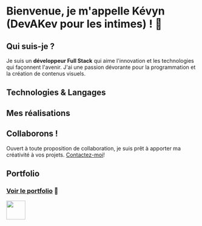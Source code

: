 # Bienvenue, je m'appelle Kévyn (DevAKev pour les intimes) ! 👋

## Qui suis-je ?
Je suis un **développeur Full Stack** qui aime l'innovation et les technologies qui façonnent l'avenir. J'ai une passion dévorante pour la programmation et la création de contenus visuels. 

## Technologies & Langages

## Mes réalisations

## Collaborons !
Ouvert à toute proposition de collaboration, je suis prêt à apporter ma créativité à vos projets. [Contactez-moi](https://devakev.github.io/aiche-kevyn)!

## Portfolio
### [Voir le portfolio](https://devakev.github.io/aiche-kevyn) 🚀

<img src="https://simpleicons.org/icons/javascript.svg" width="50" height="50">

